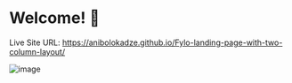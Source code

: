 # Welcome! 👋

Live Site URL: https://anibolokadze.github.io/Fylo-landing-page-with-two-column-layout/

![image](https://user-images.githubusercontent.com/89190087/196004833-d05b0159-c137-4ba0-9fa3-338a9184136e.png)
